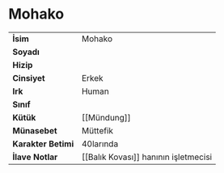 # Mohako   
|  |  |  
|---|---|  
| **İsim** | Mohako |  
| **Soyadı** |  |  
| **Hizip** |  |  
| **Cinsiyet** | Erkek |  
| **Irk** | Human |  
| **Sınıf** |  |  
| **Kütük** | [[Mündung]] |  
| **Münasebet** | Müttefik |  
| **Karakter Betimi** | 40larında |  
| **İlave Notlar** | [[Balık Kovası]] hanının işletmecisi |  
